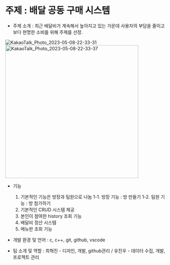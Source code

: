 # 주제 : 배달 공동 구매 시스템

- 주제 소개 : 최근 배달비가 계속해서 높아지고 있는 가운데 사용자의 부담을 줄이고 보다 현명한 소비를 위해 주제를 선정.

![KakaoTalk_Photo_2023-05-08-22-33-31](https://user-images.githubusercontent.com/130913514/236838869-7a047d40-76c1-4ffa-8425-8385276b268c.jpeg)
<img width="414" alt="KakaoTalk_Photo_2023-05-08-22-33-37" src="https://user-images.githubusercontent.com/130913514/236838878-a2b74c57-f96b-4b74-bf45-31a1570119c1.png">


- 기능
  1. 기본적인 기능은 방장과 팀원으로 나눔
  1-1. 방장 기능 : 방 만들기
  1-2. 팀원 기능 : 방 참가하기
  2. 기본적인 CRUD 시스템 제공
  3. 본인이 참여한 history 조회 기능
  4. 배달비 정산 시스템
  5. 메뉴판 조회 기능
 
- 개발 환경 및 언어 : c, c++, git, github, vscode

- 팀 소개 및 역할 : 최혁진 - 디자인, 개발, github관리 / 유진우 -  데이터 수집, 개발, 프로젝트 관리
